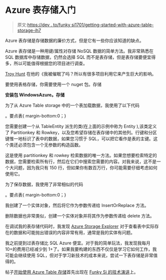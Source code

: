 # Azure 表存储入门

> 原文:[https://dev . to/funky si1701/getting-started-with-azure-table-storage-ih7](https://dev.to/funkysi1701/getting-started-with-azure-table-storage-ih7)

Azure 表存储是存储数据的廉价方式，但是它有一些你应该知道的缺点。

Azure 表存储是一种用键/属性对存储 NoSQL 数据的简单方法。我非常熟悉在 SQL 数据库中存储数据，仍然会选择 SQL 而不是表存储，但是表存储要便宜得多，所以可能值得根据您的项目进行调查。

[Troy Hunt](https://www.troyhunt.com/working-with-154-million-records-on/) 在他的《我被催眠了吗？所以有很多项目利用它来产生巨大的影响。

要使用表格存储，你需要使用一个 nuget 包。存储

**安装包 WindowsAzure。存储**

为了从 Azure Table storage 中的一个表加载数据，我使用了以下代码

。要点表{ margin-bottom:0；}

您需要创建一个从 TableEntity 派生的类(在上面的示例中称为 Entity ),该类定义了 Partitionkey 和 Rowkey，以及您希望存储在表存储中的其他列。行键和分区键惟一地标识了表中的数据，如果您习惯于 SQL，可以把它看作是表的主键。这个类还必须包含一个无参数的构造函数。

这是使用 partitionkey 和 rowkey 检索数据的唯一方法。如果您想要检索特定的数据，您需要检索所有行，然后在它们中搜索您需要的内容。对我来说，这不是一个大问题，因为我只有 150 行，但如果你有数百万行，你可能需要仔细考虑如何使用它。

为了保存数据，我使用了非常相似的代码

。要点表{ margin-bottom:0；}

我创建了一个实体对象，然后将它作为参数传递给 InsertOrReplace 方法。

删除数据也非常类似，创建一个实体对象并将其作为参数传递给 delete 方法。

在调试我的表存储代码时，我发现 [Azure Storage Explorer](https://azure.microsoft.com/en-gb/features/storage-explorer/) 对于查看表中实际存在的数据和可能抛出错误的内容非常有用，通常是我的实体有问题。

我之前提到过表存储比 SQL Azure 便宜。对于我的简单玩法，我发现我每月 10+的费用已经减少到 1+了。如果我要构建的东西不仅仅是学习它如何工作，我可能会继续使用 SQL，但对于学习新技术的成本来说，尝试一下表存储是非常值得的。

帖子[开始使用 Azure Table 存储](https://www.funkysi1701.com/2017/12/17/azure-table-storage/)首先出现在 [Funky Si 的技术演讲](https://www.funkysi1701.com)上。